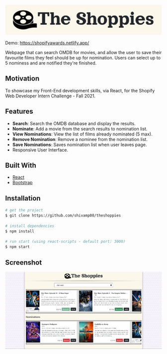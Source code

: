 <!-- PROJECT LOGO -->
<br />
<p align="center">
  <a href="https://shopifyawards.netlify.app/">
    <img src="src/components/images/title.png" alt="Logo">
  </a>
</p>

Demo: https://shopifyawards.netlify.app/

Webpage that can search OMDB for movies, and allow the user to save their favourite films they feel should be up for nomination. Users can select up to 5 nominess and are notified they're finished.

## Motivation

To showcase my Front-End development skills, via React, for the Shopify Web Developer Intern Challenge - Fall 2021.

## Features

- **Search**: Search the OMDB database and display the results.
- **Nominate**: Add a movie from the search results to nomination list.
- **View Nominations**: View the list of films already nominated (5 max).
- **Remove Nomination**: Remove a nominee from the nomination list.
- **Save Nominations**: Saves nomination list when user leaves page.
- Responsive User Interface.

## Built With

- [React](https://reactjs.org/)
- [Bootstrap](https://getbootstrap.com)

## Installation

```bash
# get the project
$ git clone https://github.com/shivamp08/theshoppies

# install dependencies
$ npm install

# run start (using react-scripts - default port: 3000)
$ npm start

```

## Screenshot

![dashboard](src/components/images/main.png)
